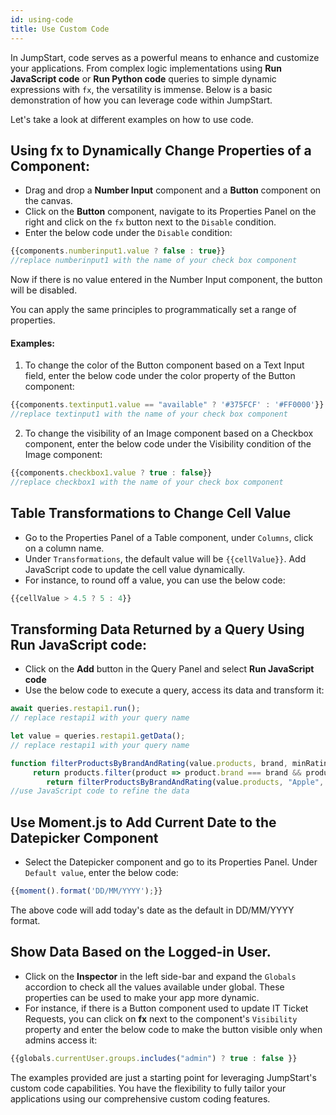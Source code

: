 ```yaml
---
id: using-code
title: Use Custom Code
---
```


In JumpStart, code serves as a powerful means to enhance and customize your applications. From complex logic implementations using **Run JavaScript code** or **Run Python code** queries to simple dynamic expressions with `fx`, the versatility is immense. Below is a basic demonstration of how you can leverage code within JumpStart.

Let's take a look at different examples on how to use code. 

## Using fx to Dynamically Change Properties of a Component:
- Drag and drop a **Number Input** component and a **Button** component on the canvas.
- Click on the **Button** component, navigate to its Properties Panel on the right and click on the `fx` button next to the `Disable` condition.
- Enter the below code under the `Disable` condition:
```js
{{components.numberinput1.value ? false : true}}
//replace numberinput1 with the name of your check box component
```
Now if there is no value entered in the Number Input component, the button will be disabled.

You can apply the same principles to programmatically set a range of properties.

#### Examples:
1. To change the color of the Button component based on a Text Input field, enter the below code under the color property of the Button component:
```js
{{components.textinput1.value == "available" ? '#375FCF' : '#FF0000'}}
//replace textinput1 with the name of your check box component
```

2. To change the visibility of an Image component based on a Checkbox component, enter the below code under the Visibility condition of the Image component:

```js
{{components.checkbox1.value ? true : false}}
//replace checkbox1 with the name of your check box component
```

## Table Transformations to Change Cell Value
- Go to the Properties Panel of a Table component, under `Columns`, click on a column name. 
- Under `Transformations`, the default value will be `{{cellValue}}`. Add JavaScript code to update the cell value dynamically. 
- For instance, to round off a value, you can use the below code:
```js
{{cellValue > 4.5 ? 5 : 4}}
```

## Transforming Data Returned by a Query Using Run JavaScript code:
- Click on the **Add** button in the Query Panel and select **Run JavaScript code** 
- Use the below code to execute a query, access its data and transform it:

```js
await queries.restapi1.run();
// replace restapi1 with your query name

let value = queries.restapi1.getData();
// replace restapi1 with your query name

function filterProductsByBrandAndRating(value.products, brand, minRating) {
     return products.filter(product => product.brand === brand && product.rating >= minRating);}
        return filterProductsByBrandAndRating(value.products, "Apple", 4.5)
//use JavaScript code to refine the data        
```

## Use Moment.js to Add Current Date to the Datepicker Component
- Select the Datepicker component and go to its Properties Panel. Under `Default value`, enter the below code:
```js
{{moment().format('DD/MM/YYYY');}}
```
The above code will add today's date as the default in DD/MM/YYYY format.

## Show Data Based on the Logged-in User.

- Click on the **Inspector** in the left side-bar and expand the `Globals` accordion to check all the values available under global. These properties can be used to make your app more dynamic. 
- For instance, if there is a Button component used to update IT Ticket Requests, you can click on **fx** next to the component's `Visibility` property and enter the below code to make the button visible only when admins access it:
```js
{{globals.currentUser.groups.includes("admin") ? true : false }}
```

The examples provided are just a starting point for leveraging JumpStart's custom code capabilities. You have the flexibility to fully tailor your applications using our comprehensive custom coding features.